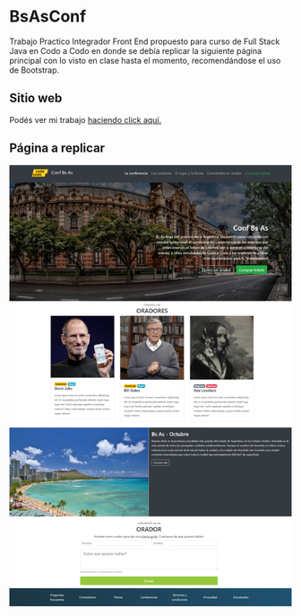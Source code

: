 # BsAsConf
Trabajo Practico Integrador Front End propuesto para curso de Full Stack Java en Codo a Codo en donde se debía replicar la siguiente página principal con lo visto en clase hasta el momento, recomendándose el uso de Bootstrap.

## Sitio web
Podés ver mi trabajo [haciendo click aquí.](https://smaballay.github.io/BsAsConf/)

## Página a replicar
![Imagen de la página a replicar](https://github.com/smaballay/BsAsConf/blob/main/final_front.jpg?raw=true)
